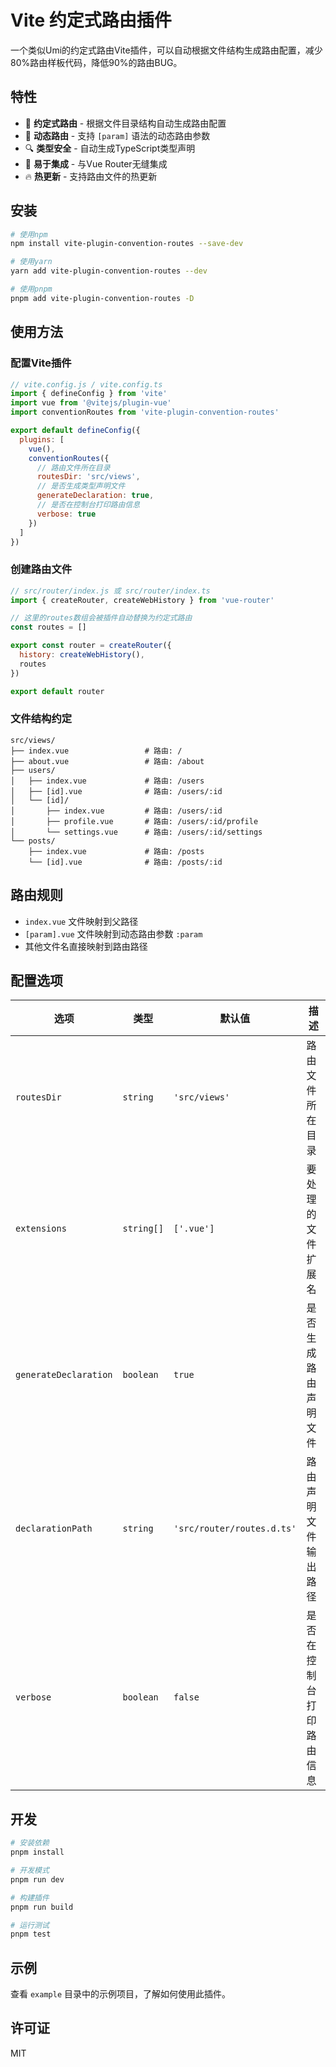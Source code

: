 # Vite 约定式路由插件

一个类似Umi的约定式路由Vite插件，可以自动根据文件结构生成路由配置，减少80%路由样板代码，降低90%的路由BUG。

## 特性

- 📁 **约定式路由** - 根据文件目录结构自动生成路由配置
- 🔄 **动态路由** - 支持 `[param]` 语法的动态路由参数
- 🔍 **类型安全** - 自动生成TypeScript类型声明
- 🔌 **易于集成** - 与Vue Router无缝集成
- 🔥 **热更新** - 支持路由文件的热更新

## 安装

```bash
# 使用npm
npm install vite-plugin-convention-routes --save-dev

# 使用yarn
yarn add vite-plugin-convention-routes --dev

# 使用pnpm
pnpm add vite-plugin-convention-routes -D
```

## 使用方法

### 配置Vite插件

```js
// vite.config.js / vite.config.ts
import { defineConfig } from 'vite'
import vue from '@vitejs/plugin-vue'
import conventionRoutes from 'vite-plugin-convention-routes'

export default defineConfig({
  plugins: [
    vue(),
    conventionRoutes({
      // 路由文件所在目录
      routesDir: 'src/views',
      // 是否生成类型声明文件
      generateDeclaration: true,
      // 是否在控制台打印路由信息
      verbose: true
    })
  ]
})
```

### 创建路由文件

```js
// src/router/index.js 或 src/router/index.ts
import { createRouter, createWebHistory } from 'vue-router'

// 这里的routes数组会被插件自动替换为约定式路由
const routes = []

export const router = createRouter({
  history: createWebHistory(),
  routes
})

export default router
```

### 文件结构约定

```
src/views/
├── index.vue                 # 路由: /
├── about.vue                 # 路由: /about
├── users/
│   ├── index.vue             # 路由: /users
│   ├── [id].vue              # 路由: /users/:id
│   └── [id]/
│       ├── index.vue         # 路由: /users/:id
│       ├── profile.vue       # 路由: /users/:id/profile
│       └── settings.vue      # 路由: /users/:id/settings
└── posts/
    ├── index.vue             # 路由: /posts
    └── [id].vue              # 路由: /posts/:id
```

## 路由规则

- `index.vue` 文件映射到父路径
- `[param].vue` 文件映射到动态路由参数 `:param`
- 其他文件名直接映射到路由路径

## 配置选项

| 选项 | 类型 | 默认值 | 描述 |
|------|------|--------|------|
| `routesDir` | `string` | `'src/views'` | 路由文件所在目录 |
| `extensions` | `string[]` | `['.vue']` | 要处理的文件扩展名 |
| `generateDeclaration` | `boolean` | `true` | 是否生成路由声明文件 |
| `declarationPath` | `string` | `'src/router/routes.d.ts'` | 路由声明文件输出路径 |
| `verbose` | `boolean` | `false` | 是否在控制台打印路由信息 |

## 开发

```bash
# 安装依赖
pnpm install

# 开发模式
pnpm run dev

# 构建插件
pnpm run build

# 运行测试
pnpm test
```

## 示例

查看 `example` 目录中的示例项目，了解如何使用此插件。

## 许可证

MIT 